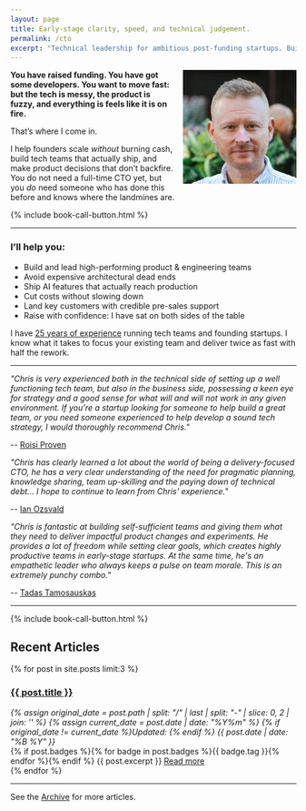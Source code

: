 ```yaml
---
layout: page
title: Early-stage clarity, speed, and technical judgement.
permalink: /cto
excerpt: "Technical leadership for ambitious post-funding startups. Build the right things faster, with the right people, without hiring the wrong full-time CTO too early."
---
```


<img alt='Chris Parsons' src='/assets/img/chris-headshot-2022-cropped.jpg' class='rounded-lg' style='margin: 0 0 1em 1em; float: right; width:200px'/>

**You have raised funding. You have got some developers. You want to move fast: but the tech is messy, the product is fuzzy, and everything is feels like it is on fire.**

That’s where I come in.

I help founders scale *without* burning cash, build tech teams that actually ship, and make product decisions that don’t backfire. You do not need a full-time CTO yet, but you *do* need someone who has done this before and knows where the landmines are.

{% include book-call-button.html %}

---

### I’ll help you:

- Build and lead high-performing product & engineering teams  
- Avoid expensive architectural dead ends  
- Ship AI features that actually reach production  
- Cut costs without slowing down  
- Land key customers with credible pre-sales support  
- Raise with confidence: I have sat on both sides of the table 

I have [25 years of experience](/) running tech teams and founding startups. I know what it takes to focus your existing team and deliver twice as fast with half the rework.

---

_"Chris is very experienced both in the technical side of setting up a well functioning tech team, but also in the business side, possessing a keen eye for strategy and a good sense for what will and will not work in any given environment. If you're a startup looking for someone to help build a great team, or you need someone experienced to help develop a sound tech strategy, I would thoroughly recommend Chris."_

-- [Roisi Proven](https://www.linkedin.com/in/roisiproven/)

_"Chris has clearly learned a *lot* about the world of being a delivery-focused CTO, he has a very clear understanding of the need for pragmatic planning, knowledge sharing, team up-skilling and the paying down of technical debt... I hope to continue to learn from Chris' experience."_

-- [Ian Ozsvald](https://www.linkedin.com/in/ianozsvald/)

_"Chris is fantastic at building self-sufficient teams and giving them what they need to deliver impactful product changes and experiments. He provides a lot of freedom while setting clear goals, which creates highly productive teams in early-stage startups. At the same time, he's an empathetic leader who always keeps a pulse on team morale. This is an extremely punchy combo."_

-- [Tadas Tamosauskas](https://www.linkedin.com/in/tamosauskas/)

---

{% include book-call-button.html %}

## Recent Articles

{% for post in site.posts limit:3 %}
   <div class="post-preview py-4">
   <h3><a href="{{ site.baseurl }}{{ post.url }}">{{ post.title }}</a></h3>

   <div style='font-style: italic' class="pb-1 post-date">
   {% assign original_date = post.path | split: "/" | last | split: "-" | slice: 0, 2 | join: '' %}
   {% assign current_date = post.date | date: "%Y%m" %}
   {% if original_date != current_date %}Updated: {% endif %}
   {{ post.date | date: "%B %Y" }}
   </div>
   {% if post.badges %}{% for badge in post.badges %}<span class="badge badge-{{ badge.type }}">{{ badge.tag }}</span>{% endfor %}{% endif %}
   {{ post.excerpt }}
   <a class='underline' href="{{ site.baseurl }}{{ post.url }}">Read more</a>
   </div>
{% endfor %}

<hr>

See the <a href="{{ site.baseurl }}/all/">Archive</a> for more articles. 